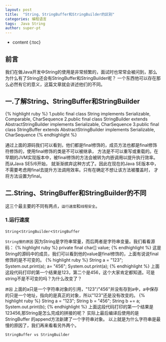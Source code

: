 ```yaml
---
layout: post
title:  "String、StringBuffer和StringBuilder的区别"
categories: 编程语言
tags:  Java String  
author: super-pt
---
```


* content
{:toc}
## 前言

  我们在做Java开发中String的使用是非常频繁的，面试时也常常会被问到，那么为什么有了String还会有StringBuffer和StringBuilder呢？
一个东西他可以存在那么必然有它的意义，这篇文章就会讲述他们的不同。





## 一.了解String、StringBuffer和StringBuilder

{% highlight ruby %}
1.public final class String implements Serializable, Comparable<String>, CharSequence 
2.public final class StringBuilder extends AbstractStringBuilder implements Serializable, CharSequence
3.public final class StringBuffer extends AbstractStringBuilder implements Serializable, CharSequence
{% endhighlight %}

  通过上面的源码我们可以看到，他们都是final修饰的，成员方法也都是final修饰符修饰的，使用final修饰的类是不可以被继承，
方法是不可以重写或重载的。在早期的JVM实现版本中，被final修饰的方法会被转为内嵌调用以提升执行效率。而从Java SE5/6开始，
就渐渐摈弃这种方式了。因此在现在的Java SE版本中，不需要考虑用final去提升方法调用效率。只有在确定不想让该方法被覆盖时，
才将方法设置为final。


## 二.String、StringBuffer和StringBuilder的不同
  这三个最主要的不同有两点，```运行速度```和```线程安全```。
### 1.运行速度
  ```String```<```StringBuilder```<```StringBuffer```
  
  
  
  
  
  ``String慢的原因``
  因为String是字符串常量，而后两者是字符串变量。我们看看源码：
  {% highlight ruby %}
  private final char[] value;
  {% endhighlight %}
  这是String的源码中的成员，我们可以看到他的value是final修饰的，上面有说说final修饰的是不可变的。
   {% highlight ruby %}
  String a = "123";
  System.out.print(a);
  a= "456";
  System.out.print(a);
  {% endhighlight %}
  上面这段代码打印的第一个结果是123，第二个是456，这个大家肯定都知道。可是string不是不可变的吗？为什么改变了？
  
  
  
  
  
  ```原因```
  上面的a只是一个字符串对象的引用，"123"/"456"并没有存到a中，a中保存的只是一个地址，指向的是真正的对象，所以"123"还是没有改变的。
 {% highlight ruby %}
  String a = "123";
  String b = "456";
  String b += a;
  System.out.print(b);
  {% endhighlight %}
   上面这段代码打印的第一个结果是123456,那String是怎么完成的拼接的呢？
   实际上最后编译后使用的是StringBuffer 的append方法新建了一个字符串对象。
   以上就是为什么字符串是最慢的原因了，我们再来看看另外两个。
   
   
   
   
   
   ``StringBuffer vs StringBuilder``
